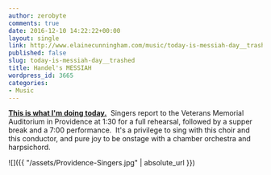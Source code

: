 ```yaml
---
author: zerobyte
comments: true
date: 2016-12-10 14:22:22+00:00
layout: single
link: http://www.elainecunningham.com/music/today-is-messiah-day__trashed/
published: false
slug: today-is-messiah-day__trashed
title: Handel's MESSIAH
wordpress_id: 3665
categories:
- Music
---
```


[**This is what I'm doing today.**](http://www.providencejournal.com/entertainmentlife/20161207/providence-singers-strives-for-fresh-messiah)  Singers report to the Veterans Memorial Auditorium in Providence at 1:30 for a full rehearsal, followed by a supper break and a 7:00 performance.  It's a privilege to sing with this choir and this conductor, and pure joy to be onstage with a chamber orchestra and harpsichord.

![]({{ "/assets/Providence-Singers.jpg" | absolute_url }})


